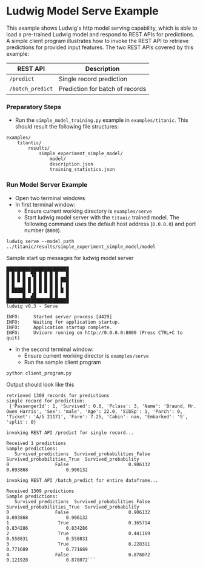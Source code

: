 # Ludwig Model Serve Example

This example shows Ludwig's http model serving capability, which is able to load a pre-trained Ludwig model and respond to REST APIs for predictions.
A simple client program illustrates how to invoke the REST API to retrieve predictions for provided input features.  The two REST APIs covered by this example:

|REST API|Description|
|--------|-----------|
|`/predict`|Single record prediction|
|`/batch_predict`|Prediction for batch of records|


### Preparatory Steps

* Run the `simple_model_training.py` example in `examples/titanic`. This should result the following file structures:
``` 
examples/
    titantic/
        results/
            simple_experiment_simple_model/
                model/
                description.json
                training_statistics.json
```


### Run Model Server Example

* Open two terminal windows
* In first terminal window:
  * Ensure current working directory is `examples/serve`
  * Start ludwig model server with the `titanic` trained model.  The following command uses the default host address (`0.0.0.0`) and port number (`8000`).
```
ludwig serve --model_path ../titanic/results/simple_experiment_simple_model/model
```

Sample start up messages for ludwig model server
```
███████████████████████
█ █ █ █  ▜█ █ █ █ █   █
█ █ █ █ █ █ █ █ █ █ ███
█ █   █ █ █ █ █ █ █ ▌ █
█ █████ █ █ █ █ █ █ █ █
█     █  ▟█     █ █   █
███████████████████████
ludwig v0.3 - Serve

INFO:     Started server process [4429]
INFO:     Waiting for application startup.
INFO:     Application startup complete.
INFO:     Uvicorn running on http://0.0.0.0:8000 (Press CTRL+C to quit)

```

* In the second terminal window:
  * Ensure current working director is `examples/serve`
  * Run the sample client program

``` 
python client_program.py
```

Output should look like this
``` 
retrieved 1309 records for predictions
single record for prediction:
 {'PassengerId': 1, 'Survived': 0.0, 'Pclass': 3, 'Name': 'Braund, Mr. Owen Harris', 'Sex': 'male', 'Age': 22.0, 'SibSp': 1, 'Parch': 0, 'Ticket': 'A/5 21171', 'Fare': 7.25, 'Cabin': nan, 'Embarked': 'S', 'split': 0}

invoking REST API /predict for single record...

Received 1 predictions
Sample predictions:
   Survived_predictions  Survived_probabilities_False  Survived_probabilities_True  Survived_probability
0                 False                      0.906132                     0.093868              0.906132

invoking REST API /batch_predict for entire dataframe...

Received 1309 predictions
Sample predictions:
   Survived_predictions  Survived_probabilities_False  Survived_probabilities_True  Survived_probability
0                 False                      0.906132                     0.093868              0.906132
1                  True                      0.165714                     0.834286              0.834286
2                  True                      0.441169                     0.558831              0.558831
3                  True                      0.228311                     0.771689              0.771689
4                 False                      0.878072                     0.121928              0.878072```
